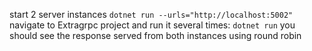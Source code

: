 ﻿start 2 server instances
``` dotnet run --urls="http://localhost:5002" ```
navigate to Extragrpc project and run it several times: ``` dotnet run ```
you should see the response served from both instances using round robin
